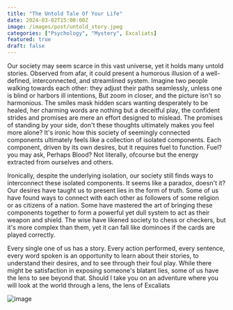 ```yaml
---
title: "The Untold Tale Of Your Life"
date: 2024-03-02T15:00:00Z
image: /images/post/untold_story.jpeg
categories: ["Psychology", "Mystery", Excaliats]
featured: true
draft: false
---
```


Our society may seem scarce in this vast universe, yet it holds many untold stories. Observed from afar, it could present a humorous illusion of a well-defined, interconnected, and streamlined system. Imagine two people walking towards each other: they adjust their paths seamlessly, unless one is blind or harbors ill intentions, But zoom in closer, and the picture isn't so harmonious. The smiles mask hidden scars wanting desperately to be healed, her charming words are nothing but a deceitful play, the confident strides and promises are mere an effort designed to mislead. The promises of standing by your side, don't these thoughts ultimately makes you feel more alone? It's ironic how this society of seemingly connected components ultimately feels like a collection of isolated components. Each component, driven by its own desires, but it requires fuel to function. Fuel? you may ask, Perhaps Blood? Not literally, ofcourse but the energy extracted from ourselves and others. 

Ironically, despite the underlying isolation, our society still finds ways to interconnect these isolated components. It seems like a paradox, doesn't it? Our desires have taught us to present lies in the form of truth. Some of us have found ways to connect with each other as followers of some religion or as citizens of a nation. Some have mastered the art of bringing these components together to form a powerful yet dull system to act as their weapon and shield. The wise have likened society to chess or checkers, but it's more complex than them, yet it can fall like dominoes if the cards are played correctly.

Every single one of us has a story. Every action performed, every sentence, every word spoken is an opportunity to learn about their stories, to understand their desires, and to see through their foul play. While there might be satisfaction in exposing someone's blatant lies, some of us have the lens to see beyond that. Should I take you on an adventure where you will look at the world through a lens, the lens of Excaliats 

![image](/images/post/placeholder.jpeg)
